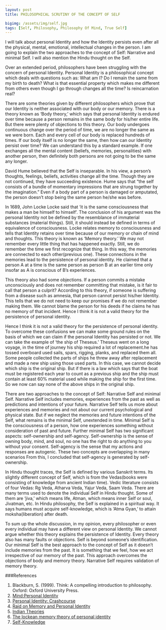 ```yaml
---
layout: post
title: PHILOSOPHICAL SCRUTINY OF THE CONCEPT OF SELF

bigimg: /assets/img/self.jpg
tags: [Self, Philosophy, Philosophy Of Mind, True Self]
---
```


I will talk about personal Identity and how the Identity persists even after all the physical, mental, emotional, intellectual changes in the person. I am going to explain the two approaches to the concept of Self: Narrative and minimal Self. I will also mention the Hindu thought on the Self.

Over an extended period, philosophers have been struggling with the concern of personal Identity. Personal Identity is a philosophical concept which deals with questions such as: What am I? Do I remain the same from my birth to death? What is that essential property which makes me different from others even though I go through changes all the time? Is reincarnation real?

There are some theories given by different philosophers which prove that our Identity is neither associated with our body or our memory. There is a theory known as ‘Body theory,’ which says that personal Identity is endured over time because a person remains in the same body for his/her entire life. But there were plenty of objections to this theory. Our body undergoes continuous change over the period of time, we are no longer the same as we were born. Each and every cell of our body is replaced hundreds of times. If our body itself is no longer the same, then how can our Identity persist over time? We can understand this by a standard example. If one exchanges all the mental content (beliefs, memories, personalities) with another person, then definitely both persons are not going to be the same any longer.

David Hume believed that the Self is inseparable. In his view, a person’s thoughts, feelings, beliefs, activities change all the time. Though they are not continued, they have succeeding existence. Hume says that “the self consists of a bundle of momentary impressions that are strung together by the imagination.” Even if a body part of a person is damaged or amputated, the person doesn’t stop being the same person he/she was before.

In 1689, John Locke Locke said that ‘it is the same consciousness that makes a man be himself to himself’. The conclusion of his argument was the personal Identity not be defined by the resemblance of immaterial substances (material things). Still, it should instead be defined in terms of equivalence of consciousness. Locke relates memory to consciousness and tells that Identity retains over time because of our memory or chain of mind and thoughts. This theory is known as ‘Memory theory.’ We may not remember every little thing that has happened exactly. Still, we do remember the time we first recognize that thing. In this way, the memories are connected to each other(previous one). These connections in the memories lead to the persistence of personal identity. He claimed that a person A at a time is the same person as person B at an earlier time only insofar as A is conscious of B’s experiences.

This theory also had some objections. If a person commits a mistake unconsciously and does not remember committing that mistake, is it fair to call that person a culprit? According to this theory, if someone is suffering from a disease such as amnesia, that person cannot persist his/her Identity. This tells that we do not need to keep our promises if we do not remember making them. We cannot blame the person for his deeds if he claims he has no memory of that incident. Hence I think it is not a valid theory for the persistence of personal identity.

Hence I think it is not a valid theory for the persistence of personal identity. To overcome these confusions we can make some ground rules on the basis of which we can claim if the personal Identity has persisted or not. We can take the example of ‘the ship of Theseus.’ Theseus went on a long voyage, in the time of journey his ship required a lot of replacement.he has tossed overboard used sails, spars, rigging, planks, and replaced them all. Some people collected the parts of ships he threw away after replacement and made a new ship using those used parts. In this case, we cannot decide which ship is the original ship. But if there is a law which says that the boat must be registered each year to count as a previous ship and the ship must contain at least 60% material used while making the ship for the first time. So we now can say none of the above ships in the original ship.

There are two approaches to the concept of Self: Narrative Self and minimal Self. Narrative Self includes memories, experiences from the past as well as predictions and intentions of your future. Narrative Self tells us more about experiences and memories and not about our current psychological and physical state. But if we neglect the memories and future intentions of the Self, what remains is the minimal Self, unextended in time. Minimal Self is the consciousness of a person, how one experiences something without consideration of past and future. Further minimal Self has two significant aspects: self-ownership and self-agency. Self-ownership is the sense of owning body, mind, and soul, no one has the right to do anything to you without your consent. Self-agency is the sense that my actions and responses are autogenic. These two concepts are overlapping in many scenarios From this, I concluded that self-agency is generated by self-ownership.

In Hindu thought traces, the Self is defined by various Sanskrit terms. Its slightly different concept of Self, which is from the Vedas(books were consisting of knowledge from ancient Indian time). Vedic literature consists of four Vedas: Rg Veda, Atharva Veda, Yajur Veda, Saam Veda. There are many terms used to denote the individual Self in Hindu thought. Some of them are ‘jiva,’ which means life, Atman, which means inner Self or soul, Jivatman, etc. In Hindu philosophy, the Self is explained in a spiritual way. It says humans must acquire self-knowledge, which is ‘Atma Gyan,’ to attain moksha(liberation) after death.

To sum up the whole discussion, in my opinion, every philosopher or even every individual may have a different view on personal Identity. We cannot argue whether this theory explains the persistence of Identity. Every theory also has many faults or objections. Self is beyond someone’s identification. Our minimal Self is the best approach to the concept of Self as it doesn’t include memories from the past. It is something that we feel, how we act irrespective of our memory of the past. This approach overcomes the objections of body and memory theory. Narrative Self requires validation of memory theory.

###References

1. Blackburn, S. (1999). Think: A compelling introduction to philosophy. Oxford: Oxford University Press.
2. [Mind:Personal Identity](https://youtu.be/lcIqoN9oRgo)
3. [Personal Identity: Crashcourse](https://youtu.be/trqDnLNRuSc)
4. [Raid on Memory and Personal Identity](https://plato.stanford.edu/archives/win2014/entries/reid-memory-identity/)
5. [Indian Theories](https://www.rep.routledge.com/articles/thematic/self-indian-theories-of/v-1/sections/vedic-literature)
6. [The lockean memory theory of personal identity](http://www.inquiriesjournal.com/articles/1683/the-lockean-memory-theory-of-personal-identity-definition-objection-response)
6. [Self-Knowledge](https://plato.stanford.edu/entries/self-knowledge/index.html)
